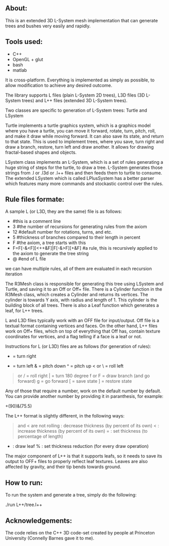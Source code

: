 About:
---------------------------------
This is an extended 3D L-System mesh implementation that can generate trees and bushes very easily and rapidly.

Tools used:
------------------------------------
- C++
- OpenGL + glut
- bash
- matlab


It is cross-platform. Everything is implemented as simply as possible, to allow modification to achieve any desired outcome.

The library supports L files (plain L-System 2D trees), L3D files (3D L-System trees) and L++ files (extended 3D L-System trees).

Two classes are specific to generation of L-System trees: Turtle and LSystem

Turtle implements a turtle graphics system, which is a graphics model where you have a turtle, you can move it forward, rotate, turn, pitch, roll, and make it draw while moving forward. It can also save its state, and return to that state. This is used to implement trees, where you save, turn right and draw a branch, restore, turn left and draw another. It allows for drawing fractal-based shapes and objects.

LSystem class implements an L-System, which is a set of rules generating a huge string of steps for the turtle, to draw a tree. L-System generates those strings from .l or .l3d or .l++ files and then feeds them to turtle to consume. The extended LSystem which is called LPlusSystem has a better parser which features many more commands and stockastic control over the rules.

Rule files formate:
-------------------------------------------------------------------------------
A sample L (or L3D, they are the same) file is as follows:
- #this is a comment line
- 3 #the number of recursions for generating rules from the axiom
- 12 #default number for rotations, turns, and etc.
- 5 #thickness of branches compared to their length in percent
- F #the axiom, a tree starts with this
- F=F[-&<F][<++&F]|F[-&>F][+&F] #a rule, this is recursively applied to the axiom to generate the tree string
- @ #end of L file

we can have multiple rules, all of them are evaluated in each recursion iteration



The R3Mesh class is responsible for generating this tree using LSystem and Turtle,
and saving it to an Off or Off+ file.
There is a Cylinder function in the R3Mesh class,
which creates a Cylinder and returns its vertices.
The cylinder is towards Y axis, with radius and length of 1.
This cylinder is the building block of all trees. There is also a Leaf function which generates a leaf, for L++ trees.


L and L3D files typically work with an OFF file for input/output.
Off file is a textual format containing vertices and faces.
On the other hand, L++ files work on Off+ files, which on top of everything that Off has, contain texture coordinates for vertices,
and a flag telling if a face is a leaf or not.

Instructions for L (or L3D) files are as follows (for generation of rules):
+ = turn right
- = turn left
& = pitch down
^ = pitch up
< or \ = roll left
> or / = roll right
| = turn 180 degree
f or F = draw branch (and go forward)
g = go forward
[ = save state
] = restore state

Any of those that require a number, work on the default number by default. You can provide another number by providing it in paranthesis, for example:

+(90)&(75.5)

The L++ format is slightly different, in the following ways:
> and < are not rolling
> : decrease thickness (by percent of its own)
< : increase thickness (by percent of its own)
= : set thickness (to percentage of length)
* : draw leaf
% : set thickness reduction (for every draw operation)

The major component of L++ is that it supports leafs, so it needs to save its output to OFF+ files to properly reflect leaf textures. Leaves are also affected by gravity, and their tip bends towards ground.

How to run:
-------------------------------------------------------------------------
To run the system and generate a tree, simply do the following:

./run L++/tree.l++


Acknowledgements:
---------------------------------

The code relies on the C++ 3D code-set created by people at Princeton University (Connelly Barnes gave it to me).
